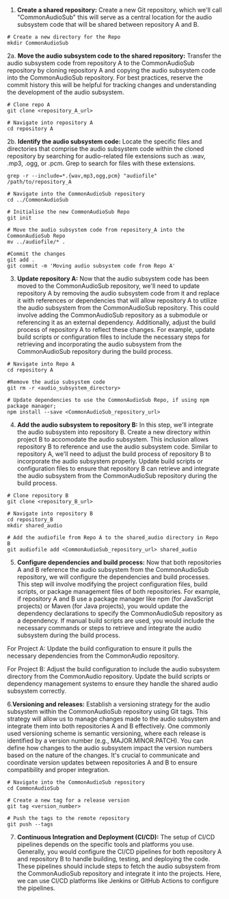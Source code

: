 1. **Create a shared repository:** 
Create a new Git repository, which we'll call 
"CommonAudioSub" this will serve as a central location for the audio
subsystem code that will be shared between repository A and B. 
```
# Create a new directory for the Repo
mkdir CommonAudioSub
```
2a. **Move the audio subsystem code to the shared repository:** Transfer the 
audio subsystem code from repository A to the CommonAudioSub repository by cloning repository A and copying the audio subsystem code into the CommonAudioSub repository. 
For best practices, reserve the commit history this will be helpful for tracking changes and understanding the development of the audio subsystem.
```
# Clone repo A
git clone <repository_A_url>

# Navigate into repository A
cd repository A
```
2b. **Identify the audio subsystem code:** Locate the specific files and directories that comprise the audio subsystem code within the cloned repository by searching for audio-related file extensions such as .wav, .mp3, .ogg, or .pcm. Grep to search for files with these extensions. 
```
grep -r --include=*.{wav,mp3,ogg,pcm} "audiofile" /path/to/repository_A

# Navigate into the CommonAudioSub repository
cd ../CommonAudioSub

# Initialise the new CommonAudioSub Repo
git init

# Move the audio subsystem code from repository_A into the CommonAudioSub Repo
mv ../audiofile/* .

#Commit the changes
git add .
git commit -m 'Moving audio subsystem code from Repo A'
```
3. **Update repository A:** Now that the audio subsystem code has been moved to the 
CommonAudioSub repository, we'll need to update repository A by removing the 
audio subsystem code from it and replace it with references or 
dependencies that will allow repository A to utilize the audio subsystem from the 
CommonAudioSub repository. This could involve adding the CommonAudioSub repository as a 
submodule or referencing it as an external dependency. Additionally, adjust the build 
process of repository A to reflect these changes. For example, update build scripts or 
configuration files to include the necessary steps for retrieving and incorporating the 
audio subsystem from the CommonAudioSub repository during the build process.
```
# Navigate into Repo A
cd repository A

#Remove the audio subsystem code
git rm -r <audio_subsystem_directory>

# Update dependencies to use the CommonAudioSub Repo, if using npm package manager;
npm install --save <CommonAudioSub_repository_url>
```
4. **Add the audio subsystem to repository B:** In this step, we'll integrate the audio 
subsystem into repository B. Create a new directory within project B to accomodate the audio subsystem. This inclusion allows repository B to reference and use 
the audio subsystem code. Similar to repository A, we'll need to adjust the build 
process of repository B to incorporate the audio subsystem properly. Update build 
scripts or configuration files to ensure that repository B can retrieve and integrate the 
audio subsystem from the CommonAudioSub repository during the build process.
```
# Clone repository B
git clone <repository_B_url>

# Navigate into repository B
cd repository_B
mkdir shared_audio

# Add the audiofile from Repo A to the shared_audio directory in Repo B
git audiofile add <CommonAudioSub_repository_url> shared_audio
```
5. **Configure dependencies and build process:** Now that both repositories A and B 
reference the audio subsystem from the CommonAudioSub repository, we will
configure the dependencies and build processes. This step will involve 
modifying the project configuration files, build scripts, or package management files 
of both repositories. For example, if repository A and B use a package manager like 
npm (for JavaScript projects) or Maven (for Java projects), you would update the 
dependency declarations to specify the CommonAudioSub repository as a dependency. If 
manual build scripts are used, you would include the necessary commands or steps to 
retrieve and integrate the audio subsystem during the build process.

For Project A: Update the build configuration to ensure it pulls the necessary dependencies from the CommonAudio repository.

For Project B: Adjust the build configuration to include the audio subsystem directory from the CommonAudio repository. Update the build scripts or dependency management systems to ensure they handle the shared audio subsystem correctly.

6.**Versioning and releases:** Establish a versioning strategy for the audio subsystem 
within the CommonAudioSub repository using Git tags. This strategy will allow us to manage changes made 
to the audio subsystem and integrate them into both repositories A and B effectively. 
One commonly used versioning scheme is semantic versioning, where each release is 
identified by a version number (e.g., MAJOR.MINOR.PATCH). You can define how 
changes to the audio subsystem impact the version numbers based on the nature of the 
changes. It's crucial to communicate and coordinate version updates between 
repositories A and B to ensure compatibility and proper integration.
```
# Navigate into the CommonAudioSub repository
cd CommonAudioSub

# Create a new tag for a release version
git tag <version_number>

# Push the tags to the remote repository
git push --tags
```
7. **Continuous Integration and Deployment (CI/CD):** The setup of CI/CD pipelines depends on the specific tools and platforms you use. Generally, 
you would configure the CI/CD pipelines for both repository A and repository B to handle 
building, testing, and deploying the code. These pipelines should include steps to fetch the 
audio subsystem from the CommonAudioSub repository and integrate it into the projects. Here, we can use CI/CD platforms like Jenkins or GitHub Actions to configure the pipelines. 
